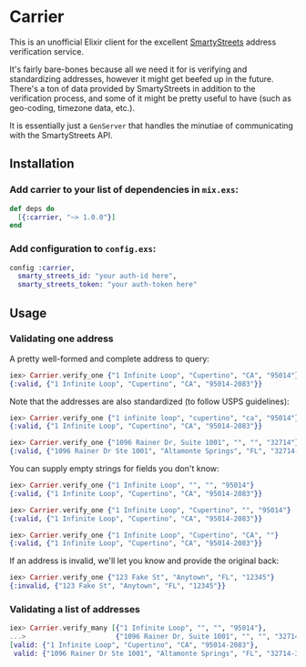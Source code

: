 # Carrier

This is an unofficial Elixir client for the excellent
[SmartyStreets](https://smartystreets.com/) address verification service.

It's fairly bare-bones because all we need it for is verifying and standardizing
addresses, however it might get beefed up in the future. There's a ton of data
provided by SmartyStreets in addition to the verification process, and some of
it might be pretty useful to have (such as geo-coding, timezone data, etc.).

It is essentially just a `GenServer` that handles the minutiae of communicating
with the SmartyStreets API.

## Installation

### Add carrier to your list of dependencies in `mix.exs`:

```elixir
def deps do
  [{:carrier, "~> 1.0.0"}]
end
```

### Add configuration to `config.exs`:

```elixir
config :carrier,
  smarty_streets_id: "your auth-id here",
  smarty_streets_token: "your auth-token here"
```

## Usage

### Validating one address

A pretty well-formed and complete address to query:

```elixir
iex> Carrier.verify_one {"1 Infinite Loop", "Cupertino", "CA", "95014"}
{:valid, {"1 Infinite Loop", "Cupertino", "CA", "95014-2083"}}
```

Note that the addresses are also standardized (to follow USPS guidelines):

```elixir
iex> Carrier.verify_one {"1 infinite loop", "cupertino", "ca", "95014"}
{:valid, {"1 Infinite Loop", "Cupertino", "CA", "95014-2083"}}

iex> Carrier.verify_one {"1096 Rainer Dr, Suite 1001", "", "", "32714"}
{:valid, {"1096 Rainer Dr Ste 1001", "Altamonte Springs", "FL", "32714-3855"}}
```

You can supply empty strings for fields you don't know:

```elixir
iex> Carrier.verify_one {"1 Infinite Loop", "", "", "95014"}
{:valid, {"1 Infinite Loop", "Cupertino", "CA", "95014-2083"}}

iex> Carrier.verify_one {"1 Infinite Loop", "Cupertino", "", "95014"}
{:valid, {"1 Infinite Loop", "Cupertino", "CA", "95014-2083"}}

iex> Carrier.verify_one {"1 Infinite Loop", "Cupertino", "CA", ""}
{:valid, {"1 Infinite Loop", "Cupertino", "CA", "95014-2083"}}
```

If an address is invalid, we'll let you know and provide the original back:

```elixir
iex> Carrier.verify_one {"123 Fake St", "Anytown", "FL", "12345"}
{:invalid, {"123 Fake St", "Anytown", "FL", "12345"}}
```

### Validating a list of addresses

```elixir
iex> Carrier.verify_many [{"1 Infinite Loop", "", "", "95014"},
...>                      {"1096 Rainer Dr, Suite 1001", "", "", "32714"}]
[valid: {"1 Infinite Loop", "Cupertino", "CA", "95014-2083"},
 valid: {"1096 Rainer Dr Ste 1001", "Altamonte Springs", "FL", "32714-3855"}]
```
